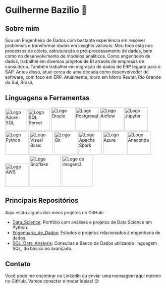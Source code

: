 # Guilherme Bazilio 👋

## Sobre mim
Sou um Engenheiro de Dados com bastante experiência em resolver problemas e transformar dados em insights valiosos. Meu foco está nos processos de coleta, estruturação e pré-processamento de dados, bem como no desenvolvimento de modelos analíticos. Como engenheiro de dados, trabalhei em diversos projetos de BI através de empresas de consultoria. Também trabalhei em migração de dados de ERP legado para o SAP. Antes disso, atuei cerca de uma década como desenvolvedor de software, com foco em ERP. Atualmente, moro em Morro Reuter, Rio Grande do Sul, Brasil.

## Linguagens e Ferramentas
<div class="imagens-container">
    <img src="https://cdn.jsdelivr.net/gh/devicons/devicon@latest/icons/azuresqldatabase/azuresqldatabase-original.svg" width="70" alt="Logo Azure SQL">
    <img src="https://cdn.jsdelivr.net/gh/devicons/devicon@latest/icons/microsoftsqlserver/microsoftsqlserver-original-wordmark.svg"  width="70" alt="Logo SQL Server">
    <img src="https://cdn.jsdelivr.net/gh/devicons/devicon@latest/icons/oracle/oracle-original.svg" width="75" alt="Logo Oracle">
    <img src="https://cdn.jsdelivr.net/gh/devicons/devicon@latest/icons/postgresql/postgresql-original.svg" width="75" alt="Logo Postgresql">
    <img src="https://cdn.jsdelivr.net/gh/devicons/devicon@latest/icons/apacheairflow/apacheairflow-original-wordmark.svg" width="75" alt="Logo Airflow">
    <img src="https://cdn.jsdelivr.net/gh/devicons/devicon@latest/icons/jupyter/jupyter-original-wordmark.svg" width="75" alt="Logo Jupyter">
    <img src="https://cdn.jsdelivr.net/gh/devicons/devicon@latest/icons/python/python-original-wordmark.svg" width="75" alt="Logo Python">
    <img src="https://cdn.jsdelivr.net/gh/devicons/devicon@latest/icons/visualbasic/visualbasic-original.svg" width="75" alt="Logo Visual Basic">
    <img src="https://cdn.jsdelivr.net/gh/devicons/devicon@latest/icons/git/git-original-wordmark.svg" width="75" alt="Logo Git">
    <img src="https://cdn.jsdelivr.net/gh/devicons/devicon@latest/icons/apachespark/apachespark-original-wordmark.svg" width="75" alt="Logo Apache Spark">
    <img src="https://cdn.jsdelivr.net/gh/devicons/devicon@latest/icons/azure/azure-original-wordmark.svg" width="75" alt="Logo Azure">
    <img src="https://cdn.jsdelivr.net/gh/devicons/devicon@latest/icons/anaconda/anaconda-original-wordmark.svg" width="75" alt="Logo Anaconda">
    <img src="https://github.com/user-attachments/assets/66bb0929-3cc7-4720-af58-d09925c3b85f" width="75" alt="Logo AWS">
    <img src="https://github.com/user-attachments/assets/90125f94-fb4f-4863-b250-592118ed07f2" width="100" alt="Logo Snoflake">
    <img src="https://github.com/user-attachments/assets/a264d925-ed2c-4e7a-bdae-6c320cf725b4" width="100" alt="Logo do imagem3">
</div>

## Principais Repositórios
Aqui estão alguns dos meus projetos no GitHub:

- [Data_Science](https://github.com/GuilhermeBazilio/): Portfólio com análises e projetos de Data Science em Python.
- [Engenharia_de_Dados](https://github.com/GuilhermeBazilio/): Estudos e projetos relacionados à engenharia de dados.
- [SQL_Data_Analysis](https://github.com/GuilhermeBazilio/): Consultas a Banco de Dados utilizando linguagem SQL, do básico ao avançado.

## Contato
Você pode me encontrar no LinkedIn ou enviar uma mensagem aqui mesmo no GitHub. Vamos conectar e trocar ideias! 😊

